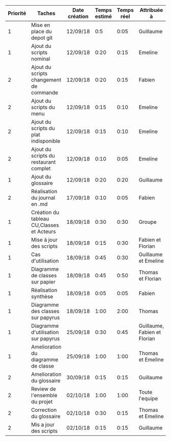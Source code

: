 |Priorité |Taches |Date création | Temps estimé | Temps réel | Attribuée à | Effectué le |
|--------|------|-------------|--------------|-----------|-------------|-------------|
|1|Mise en place du depot git|12/09/18| 0:5 | 0:05 | Guillaume | 12/09/18 |
|1|Ajout du scripts nominal|12/09/18| 0:20 | 0:15 | Emeline | 12/09/18 |
|2|Ajout du scripts changement de commande|12/09/18| 0:20 | 0:15 | Fabien | 12/09/18 |
|2|Ajout du scripts du menu|12/09/18| 0:15 | 0:10 | Emeline | 12/09/18 |
|2|Ajout du scripts du plat indisponible|12/09/18| 0:15 | 0:10 | Emeline | 12/09/18 |
|2|Ajout du scripts du restaurant complet|12/09/18| 0:10 | 0:05 | Emeline | 12/09/18 |
|1|Ajout du glossaire|12/09/18| 0:20 | 0:20 | Guillaume | 12/09/18 |
|2|Réalisation du journal en .md | 17/09/18| 0:10 | 0:05 | Fabien | 17/09/18|
|1|Création du tableau CU,Classes et Acteurs | 18/09/18| 0:30 | 0:30 | Groupe | 18/09/18|
|1|Mise à jour des scripts | 18/09/18| 0:15 | 0:30 | Fabien et Florian | 18/09/18|
|1|Cas d'utilisation | 18/09/18| 0:45 | 0:30 | Guillaume et Emeline | 18/09/18|
|1|Diagramme de classes sur papier | 18/09/18| 0:45 | 0:50 | Thomas et Florian | 18/09/18|
|1|Réalisation synthèse | 18/09/18| 0:05 | 0:05 | Fabien | 18/09/18|
|1|Diagramme des classes sur papyrus | 18/09/18| 1:00 | 2:00 | Thomas | 18/09/18|
|1|Diagramme d'utilisation sur papyrus | 25/09/18| 0:30 | 0:45 | Guillaume, Fabien et Florian  | 25/09/18|
|1|Amelioration du diagramme de classe | 25/09/18| 1:00 | 1:00 | Thomas et Emeline  | 25/09/18|
|2| Amelioration du glossaire | 30/09/18 | 0:15 | 0:15 | Guillaume | 30/09/18 |
|2| Review de l'ensemble du projet | 02/10/18 | 1:00 | 1:00 | Toute l'equipe | 02/10/18 |
|2| Correction du glossaire | 02/10/18 | 0:30 | 0:15 | Thomas et Emeline | 02/10/18 |
|2| Mis a jour des scripts  | 02/10/18 | 0:15 | 0:15 | Guillaume | 02/10/18 |
